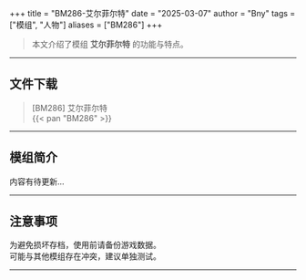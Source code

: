 +++
title = "BM286-艾尔菲尔特"
date = "2025-03-07"
author = "Bny"
tags = ["模组", "人物"]
aliases = ["BM286"]
+++

> 本文介绍了模组 **艾尔菲尔特** 的功能与特点。

---

## 文件下载

> [BM286] 艾尔菲尔特  
{{< pan "BM286" >}}  

---

## 模组简介

>  
内容有待更新...  

---

## 注意事项

>  
为避免损坏存档，使用前请备份游戏数据。  
可能与其他模组存在冲突，建议单独测试。  

---

